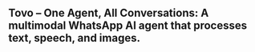 ## Tovo – One Agent, All Conversations: A multimodal WhatsApp AI agent that processes text, speech, and images.
